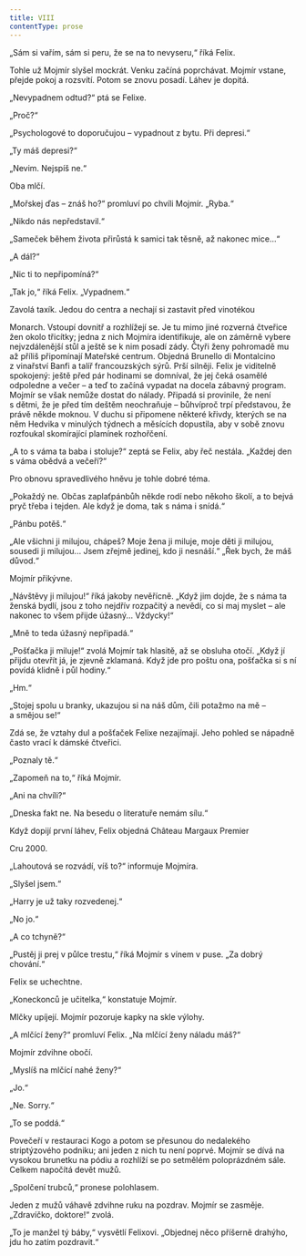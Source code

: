 ```yaml
---
title: VIII
contentType: prose
---
```


<section>

„Sám si vařím, sám si peru, že se na to nevyseru,“ říká Felix.

Tohle už Mojmír slyšel mockrát. Venku začíná poprchávat. Mojmír vstane, přejde pokoj a rozsvítí. Potom se znovu posadí. Láhev je dopitá.

„Nevypadnem odtud?“ ptá se Felixe.

„Proč?“

„Psychologové to doporučujou – vypadnout z bytu. Při depresi.“

„Ty máš depresi?“

„Nevim. Nejspíš ne.“

Oba mlčí.

„Mořskej ďas – znáš ho?“ promluví po chvíli Mojmír. „Ryba.“

„Nikdo nás nepředstavil.“

„Sameček během života přirůstá k samici tak těsně, až nakonec mice...“

„A dál?“

„Nic ti to nepřipomíná?“

„Tak jo,“ říká Felix. „Vypadnem.“

Zavolá taxík. Jedou do centra a nechají si zastavit před vinotékou

Monarch. Vstoupí dovnitř a rozhlížejí se. Je tu mimo jiné rozverná čtveřice žen okolo třicítky; jedna z nich Mojmíra identifikuje, ale on záměrně vybere nejvzdálenější stůl a ještě se k nim posadí zády. Čtyři ženy pohromadě mu až příliš připomínají Mateřské centrum. Objedná Brunello di Montalcino z vinařství Banfi a talíř francouzských sýrů. Prší silněji. Felix je viditelně spokojený: ještě před pár hodinami se domníval, že jej čeká osamělé odpoledne a večer – a teď to začíná vypadat na docela zábavný program. Mojmír se však nemůže dostat do nálady. Připadá si provinile, že není s dětmi, že je před tím deštěm neochraňuje – bůhvíproč trpí představou, že právě někde moknou. V duchu si připomene některé křivdy, kterých se na něm Hedvika v minulých týdnech a měsících dopustila, aby v sobě znovu rozfoukal skomírající plamínek rozhořčení.

„A to s váma ta baba i stoluje?“ zeptá se Felix, aby řeč nestála. „Každej den s váma obědvá a večeří?“

Pro obnovu spravedlivého hněvu je tohle dobré téma.

„Pokaždý ne. Občas zaplaťpánbůh někde rodí nebo někoho školí, a to bejvá pryč třeba i tejden. Ale když je doma, tak s náma i snídá.“

„Pánbu potěš.“

„Ale všichni ji milujou, chápeš? Moje žena ji miluje, moje děti ji milujou, sousedi ji milujou... Jsem zřejmě jedinej, kdo ji nesnáší.“ „Řek bych, že máš důvod.“

Mojmír přikývne.

„Návštěvy ji milujou!“ říká jakoby nevěřícně. „Když jim dojde, že s náma ta ženská bydlí, jsou z toho nejdřív rozpačitý a nevědí, co si maj myslet – ale nakonec to všem přijde úžasný... Vždycky!“

„Mně to teda úžasný nepřipadá.“

„Pošťačka ji miluje!“ zvolá Mojmír tak hlasitě, až se obsluha otočí. „Když jí přijdu otevřít já, je zjevně zklamaná. Když jde pro poštu ona, pošťačka si s ní povídá klidně i půl hodiny.“

„Hm.“

„Stojej spolu u branky, ukazujou si na náš dům, čili potažmo na mě – a smějou se!“

Zdá se, že vztahy dul a pošťaček Felixe nezajímají. Jeho pohled se nápadně často vrací k dámské čtveřici.

„Poznaly tě.“

„Zapomeň na to,“ říká Mojmír.

„Ani na chvíli?“

„Dneska fakt ne. Na besedu o literatuře nemám sílu.“

Když dopijí první láhev, Felix objedná Château Margaux Premier

Cru 2000.

„Lahoutová se rozvádí, víš to?“ informuje Mojmíra.

„Slyšel jsem.“

„Harry je už taky rozvedenej.“

„No jo.“

„A co tchyně?“

„Pustěj ji prej v půlce trestu,“ říká Mojmír s vínem v puse. „Za dobrý chování.“

Felix se uchechtne.

„Koneckonců je učitelka,“ konstatuje Mojmír.

Mlčky upíjejí. Mojmír pozoruje kapky na skle výlohy.

„A mlčící ženy?“ promluví Felix. „Na mlčící ženy náladu máš?“

Mojmír zdvihne obočí.

„Myslíš na mlčící nahé ženy?“

„Jo.“

„Ne. Sorry.“

„To se poddá.“

</section>

<section>

Povečeří v restauraci Kogo a potom se přesunou do nedalekého striptýzového podniku; ani jeden z nich tu není poprvé. Mojmír se dívá na vysokou brunetku na pódiu a rozhlíží se po setmělém poloprázdném sále. Celkem napočítá devět mužů.

„Spolčení trubců,“ pronese polohlasem.

Jeden z mužů váhavě zdvihne ruku na pozdrav. Mojmír se zasměje. „Zdravíčko, doktore!“ zvolá.

„To je manžel tý báby,“ vysvětlí Felixovi. „Objednej něco příšerně drahýho, jdu ho zatím pozdravit.“

</section>
